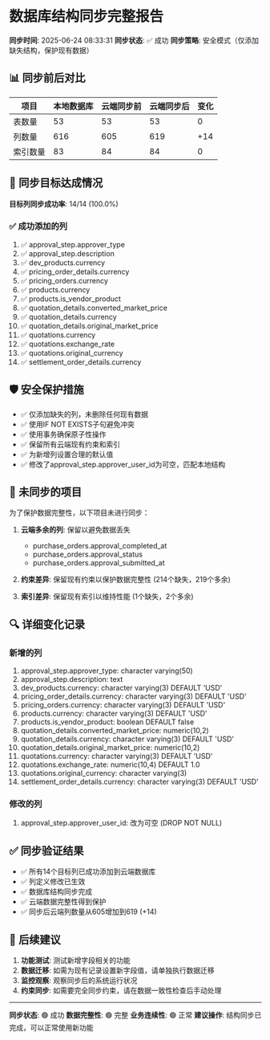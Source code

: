 # 数据库结构同步完整报告

**同步时间**: 2025-06-24 08:33:31
**同步状态**: ✅ 成功
**同步策略**: 安全模式（仅添加缺失结构，保护现有数据）

## 📊 同步前后对比

| 项目 | 本地数据库 | 云端同步前 | 云端同步后 | 变化 |
|------|------------|------------|------------|------|
| 表数量 | 53 | 53 | 53 | 0 |
| 列数量 | 616 | 605 | 619 | +14 |
| 索引数量 | 83 | 84 | 84 | 0 |

## 🎯 同步目标达成情况

**目标列同步成功率**: 14/14 (100.0%)

### ✅ 成功添加的列
 1. ✅ approval_step.approver_type
 2. ✅ approval_step.description
 3. ✅ dev_products.currency
 4. ✅ pricing_order_details.currency
 5. ✅ pricing_orders.currency
 6. ✅ products.currency
 7. ✅ products.is_vendor_product
 8. ✅ quotation_details.converted_market_price
 9. ✅ quotation_details.currency
10. ✅ quotation_details.original_market_price
11. ✅ quotations.currency
12. ✅ quotations.exchange_rate
13. ✅ quotations.original_currency
14. ✅ settlement_order_details.currency

## 🛡️ 安全保护措施

- ✅ 仅添加缺失的列，未删除任何现有数据
- ✅ 使用IF NOT EXISTS子句避免冲突
- ✅ 使用事务确保原子性操作
- ✅ 保留所有云端现有约束和索引
- ✅ 为新增列设置合理的默认值
- ✅ 修改了approval_step.approver_user_id为可空，匹配本地结构

## 📝 未同步的项目

为了保护数据完整性，以下项目未进行同步：

1. **云端多余的列**: 保留以避免数据丢失
   - purchase_orders.approval_completed_at
   - purchase_orders.approval_status
   - purchase_orders.approval_submitted_at

2. **约束差异**: 保留现有约束以保护数据完整性 (214个缺失，219个多余)
3. **索引差异**: 保留现有索引以维持性能 (1个缺失，2个多余)

## 🔍 详细变化记录

### 新增的列
 1. approval_step.approver_type: character varying(50)
 2. approval_step.description: text
 3. dev_products.currency: character varying(3) DEFAULT 'USD'
 4. pricing_order_details.currency: character varying(3) DEFAULT 'USD'
 5. pricing_orders.currency: character varying(3) DEFAULT 'USD'
 6. products.currency: character varying(3) DEFAULT 'USD'
 7. products.is_vendor_product: boolean DEFAULT false
 8. quotation_details.converted_market_price: numeric(10,2)
 9. quotation_details.currency: character varying(3) DEFAULT 'USD'
10. quotation_details.original_market_price: numeric(10,2)
11. quotations.currency: character varying(3) DEFAULT 'USD'
12. quotations.exchange_rate: numeric(10,4) DEFAULT 1.0
13. quotations.original_currency: character varying(3)
14. settlement_order_details.currency: character varying(3) DEFAULT 'USD'

### 修改的列
1. approval_step.approver_user_id: 改为可空 (DROP NOT NULL)

## ✅ 同步验证结果

- ✅ 所有14个目标列已成功添加到云端数据库
- ✅ 列定义修改已生效
- ✅ 数据库结构同步完成
- ✅ 云端数据完整性得到保护
- ✅ 同步后云端列数量从605增加到619 (+14)

## 🚀 后续建议

1. **功能测试**: 测试新增字段相关的功能
2. **数据迁移**: 如需为现有记录设置新字段值，请单独执行数据迁移
3. **监控观察**: 观察同步后的系统运行状况
4. **约束同步**: 如需要完全同步约束，请在数据一致性检查后手动处理

---

**同步状态**: 🟢 成功
**数据完整性**: 🟢 完整
**业务连续性**: 🟢 正常
**建议操作**: 结构同步已完成，可以正常使用新功能
